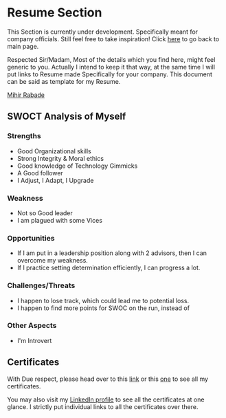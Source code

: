 <!-- @format -->

# Resume Section

This Section is currently under development. Specifically meant for company officials.
Still feel free to take inspiration!
Click [here](README.md) to go back to main page.

Respected Sir/Madam,
Most of the details which you find here, might feel generic to you. Actually I intend to keep it that way, at the same time I will put links to Resume made Specifically for your company. This document can be said as template for my Resume.

<script type="text/javascript" src="https://platform.linkedin.com/badges/js/profile.js" async defer></script>

<div class="LI-profile-badge"  data-version="v1" data-size="medium" data-locale="en_US" data-type="horizontal" data-theme="light" data-vanity="mihir-rabade"><a class="LI-simple-link" href='https://in.linkedin.com/in/mihir-rabade?trk=profile-badge'>Mihir Rabade</a></div>

## SWOCT Analysis of Myself

### Strengths

-   Good Organizational skills
-   Strong Integrity & Moral ethics
-   Good knowledge of Technology Gimmicks
-   A Good follower
-   I Adjust, I Adapt, I Upgrade

### Weakness

-   Not so Good leader
-   I am plagued with some Vices

### Opportunities

-   If I am put in a leadership position along with 2 advisors, then I can overcome my weakness.
-   If I practice setting determination efficiently, I can progress a lot.

### Challenges/Threats

-   I happen to lose track, which could lead me to potential loss.
-   I happen to find more points for SWOC on the run, instead of

### Other Aspects

-   I'm Introvert

## Certificates

With Due respect, please head over to this [link](https://bit.ly/2HO5GwO) or this [one](https://1drv.ms/u/s!AqbOAR5ggpjcgcVQxXjLoGFA-TaG8w?e=woTWb5) to see all my certificates.

You may also visit my [LinkedIn profile](http://bit.ly/mrdghLI) to see all the certificates at one glance. I strictly put individual links to all the certificates over there.
